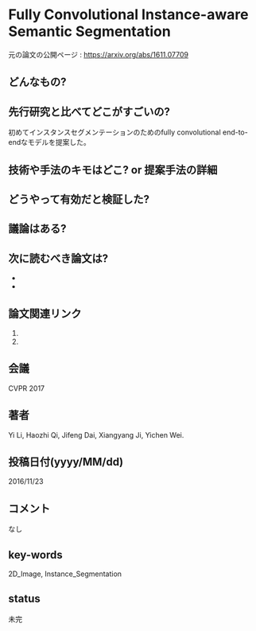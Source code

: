 # Fully Convolutional Instance-aware Semantic Segmentation

元の論文の公開ページ : https://arxiv.org/abs/1611.07709

## どんなもの?

## 先行研究と比べてどこがすごいの?
初めてインスタンスセグメンテーションのためのfully convolutional end-to-endなモデルを提案した。

## 技術や手法のキモはどこ? or 提案手法の詳細

## どうやって有効だと検証した?

## 議論はある?

## 次に読むべき論文は?
-
-

## 論文関連リンク
1.
2.

## 会議
CVPR 2017

## 著者
Yi Li, Haozhi Qi, Jifeng Dai, Xiangyang Ji, Yichen Wei.

## 投稿日付(yyyy/MM/dd)
2016/11/23

## コメント
なし

## key-words
2D_Image, Instance_Segmentation

## status
未完